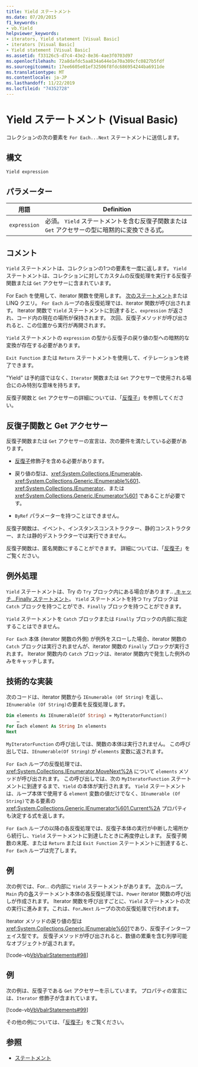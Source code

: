 ```yaml
---
title: Yield ステートメント
ms.date: 07/20/2015
f1_keywords:
- vb.Yield
helpviewer_keywords:
- iterators, Yield statement [Visual Basic]
- iterators [Visual Basic]
- Yield statement [Visual Basic]
ms.assetid: f33126c5-d7c4-43e2-8e36-4ae3f0703d97
ms.openlocfilehash: 72a8dafdc5aa834a644e1e70a309cfc0827b5fdf
ms.sourcegitcommit: 17ee6605e01ef32506f8fdc686954244ba6911de
ms.translationtype: MT
ms.contentlocale: ja-JP
ms.lasthandoff: 11/22/2019
ms.locfileid: "74352728"
---
```

# <a name="yield-statement-visual-basic"></a>Yield ステートメント (Visual Basic)
コレクションの次の要素を `For Each...Next` ステートメントに送信します。  
  
## <a name="syntax"></a>構文  
  
```vb  
Yield expression  
```  
  
## <a name="parameters"></a>パラメーター  
  
|用語|Definition|  
|---|---|  
|`expression`|必須。 `Yield` ステートメントを含む反復子関数または `Get` アクセサーの型に暗黙的に変換できる式。|  
  
## <a name="remarks"></a>コメント  
 `Yield` ステートメントは、コレクションの1つの要素を一度に返します。 `Yield` ステートメントは、コレクションに対してカスタムの反復処理を実行する反復子関数または `Get` アクセサーに含まれています。  
  
 For Each を使用して、iterator 関数を使用します。 [次のステートメント](../../../visual-basic/language-reference/statements/for-each-next-statement.md)または LINQ クエリ。 `For Each` ループの各反復処理では、iterator 関数が呼び出されます。 Iterator 関数で `Yield` ステートメントに到達すると、`expression` が返され、コード内の現在の場所が保持されます。 次回、反復子メソッドが呼び出されると、この位置から実行が再開されます。  
  
 `Yield` ステートメントの `expression` の型から反復子の戻り値の型への暗黙的な変換が存在する必要があります。  
  
 `Exit Function` または `Return` ステートメントを使用して、イテレーションを終了できます。  
  
 "Yield" は予約語ではなく、`Iterator` 関数または `Get` アクセサーで使用される場合にのみ特別な意味を持ちます。  
  
 反復子関数と `Get` アクセサーの詳細については、「[反復子](../../programming-guide/concepts/iterators.md)」を参照してください。  
  
## <a name="iterator-functions-and-get-accessors"></a>反復子関数と Get アクセサー  
 反復子関数または `Get` アクセサーの宣言は、次の要件を満たしている必要があります。  
  
- [反復子](../../../visual-basic/language-reference/modifiers/iterator.md)修飾子を含める必要があります。  
  
- 戻り値の型は、<xref:System.Collections.IEnumerable>、<xref:System.Collections.Generic.IEnumerable%601>、<xref:System.Collections.IEnumerator>、または <xref:System.Collections.Generic.IEnumerator%601> であることが必要です。  
  
- `ByRef` パラメーターを持つことはできません。  
  
 反復子関数は、イベント、インスタンスコンストラクター、静的コンストラクター、または静的デストラクターでは実行できません。  
  
 反復子関数は、匿名関数にすることができます。 詳細については、「[反復子](../../programming-guide/concepts/iterators.md)」をご覧ください。  
  
## <a name="exception-handling"></a>例外処理  
 `Yield` ステートメントは、Try の `Try` ブロック内にある場合があります.. [.キャッチ...Finally ステートメント](../../../visual-basic/language-reference/statements/try-catch-finally-statement.md)。 `Yield` ステートメントを持つ `Try` ブロックは `Catch` ブロックを持つことができ、`Finally` ブロックを持つことができます。  
  
 `Yield` ステートメントを `Catch` ブロックまたは `Finally` ブロックの内部に指定することはできません。  
  
 `For Each` 本体 (iterator 関数の外側) が例外をスローした場合、iterator 関数の `Catch` ブロックは実行されませんが、iterator 関数の `Finally` ブロックが実行されます。 Iterator 関数内の `Catch` ブロックは、iterator 関数内で発生した例外のみをキャッチします。  
  
## <a name="technical-implementation"></a>技術的な実装  
 次のコードは、iterator 関数から `IEnumerable (Of String)` を返し、`IEnumerable (Of String)`の要素を反復処理します。  
  
```vb  
Dim elements As IEnumerable(Of String) = MyIteratorFunction()  
    …  
For Each element As String In elements  
Next  
```  
  
 `MyIteratorFunction` の呼び出しでは、関数の本体は実行されません。 この呼び出しでは、`IEnumerable(Of String)` が `elements` 変数に返されます。  
  
 `For Each` ループの反復処理では、<xref:System.Collections.IEnumerator.MoveNext%2A> について `elements` メソッドが呼び出されます。 この呼び出しでは、次の `MyIteratorFunction` ステートメントに到達するまで、`Yield` の本体が実行されます。 `Yield` ステートメントは、ループ本体で使用する `element` 変数の値だけでなく、`IEnumerable (Of String)`である要素の <xref:System.Collections.Generic.IEnumerator%601.Current%2A> プロパティも決定する式を返します。  
  
 `For Each` ループの以降の各反復処理では、反復子本体の実行が中断した場所から続行し、`Yield` ステートメントに到達したときに再度停止します。 反復子関数の末尾、または `Return` または `Exit Function` ステートメントに到達すると、`For Each` ループは完了します。  
  
## <a name="example"></a>例  
 次の例では、For... の内部に `Yield` ステートメントがあります。 [次](../../../visual-basic/language-reference/statements/for-next-statement.md)のループ。 `Main` 内の[各](../../../visual-basic/language-reference/statements/for-each-next-statement.md)ステートメント本体の各反復処理では、`Power` iterator 関数の呼び出しが作成されます。 Iterator 関数を呼び出すごとに、`Yield` ステートメントの次の実行に進みます。これは、`For…Next` ループの次の反復処理で行われます。  
  
 Iterator メソッドの戻り値の型は <xref:System.Collections.Generic.IEnumerable%601>であり、反復子インターフェイス型です。 反復子メソッドが呼び出されると、数値の累乗を含む列挙可能なオブジェクトが返されます。  
  
 [!code-vb[VbVbalrStatements#98](~/samples/snippets/visualbasic/VS_Snippets_VBCSharp/VbVbalrStatements/VB/Class2.vb#98)]  
  
## <a name="example"></a>例  
 次の例は、反復子である `Get` アクセサーを示しています。 プロパティの宣言には、`Iterator` 修飾子が含まれています。  
  
 [!code-vb[VbVbalrStatements#99](~/samples/snippets/visualbasic/VS_Snippets_VBCSharp/VbVbalrStatements/VB/Class2.vb#99)]  
  
 その他の例については、「[反復子](../../programming-guide/concepts/iterators.md)」をご覧ください。  
  
## <a name="see-also"></a>参照

- [ステートメント](../../../visual-basic/language-reference/statements/index.md)
